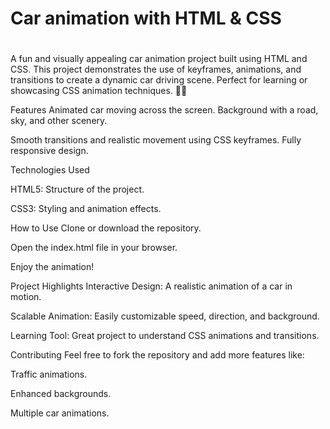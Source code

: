 
# Car animation with HTML & CSS

# 
A fun and visually appealing car animation project built using HTML and CSS. This project demonstrates the use of keyframes, animations, and transitions to create a dynamic car driving scene. Perfect for learning or showcasing CSS animation techniques. 🚗💨

Features
Animated car moving across the screen.
Background with a road, sky, and other scenery.

Smooth transitions and realistic movement using CSS keyframes.
Fully responsive design.

Technologies Used

HTML5: Structure of the project.

CSS3: Styling and animation effects.

How to Use
Clone or download the repository.

Open the index.html file in your browser.

Enjoy the animation!

Project Highlights
Interactive Design: A realistic animation of a car in motion.

Scalable Animation: Easily customizable speed, direction, and background.

Learning Tool: Great project to understand CSS animations and transitions.


Contributing
Feel free to fork the repository and add more features like:

Traffic animations.

Enhanced backgrounds.

Multiple car animations.
